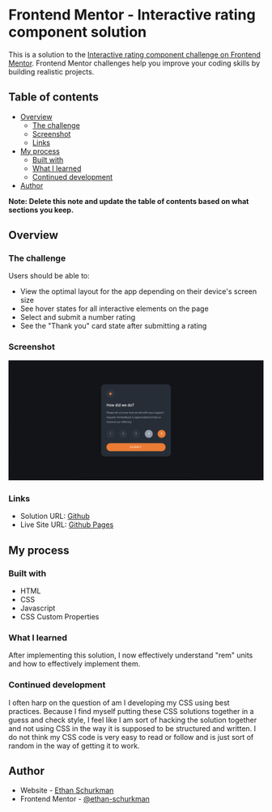 # Frontend Mentor - Interactive rating component solution

This is a solution to the [Interactive rating component challenge on Frontend Mentor](https://www.frontendmentor.io/challenges/interactive-rating-component-koxpeBUmI). Frontend Mentor challenges help you improve your coding skills by building realistic projects. 

## Table of contents

- [Overview](#overview)
  - [The challenge](#the-challenge)
  - [Screenshot](#screenshot)
  - [Links](#links)
- [My process](#my-process)
  - [Built with](#built-with)
  - [What I learned](#what-i-learned)
  - [Continued development](#continued-development)
- [Author](#author)

**Note: Delete this note and update the table of contents based on what sections you keep.**

## Overview

### The challenge

Users should be able to:

- View the optimal layout for the app depending on their device's screen size
- See hover states for all interactive elements on the page
- Select and submit a number rating
- See the "Thank you" card state after submitting a rating

### Screenshot

![](./images/screenshot.png)

### Links

- Solution URL: [Github](https://github.com/ethan-schurkman/interactive-rating-component-main)
- Live Site URL: [Github Pages](https://www.frontendmentor.io/profile/ethan-schurkman)

## My process

### Built with

- HTML
- CSS
- Javascript
- CSS Custom Properties

### What I learned

After implementing this solution, I now  effectively understand "rem" units and how to effectively implement them. 


### Continued development

I often harp on the question of am I developing my CSS using best practices. Because I find myself putting these CSS solutions together in a guess and check style, I feel like I am sort of hacking the solution together and not using CSS in the way it is supposed to be structured and written. I do not think my CSS code is very easy to read or follow and is just sort of random in the way of getting it to work.

## Author

- Website - [Ethan Schurkman](https://github.com/ethan-schurkman)
- Frontend Mentor - [@ethan-schurkman](https://www.frontendmentor.io/profile/ethan-schurkman)
